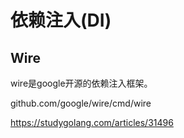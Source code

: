 # 依赖注入(DI)

## Wire

wire是google开源的依赖注入框架。

github.com/google/wire/cmd/wire

https://studygolang.com/articles/31496